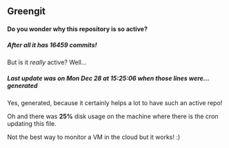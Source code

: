 ## Greengit

#### Do you wonder why this repository is so active?

##### After all it has 16459 commits!

But is it *really* active? Well...

##### Last update was on Mon Dec 28 at 15:25:06 when those lines were... generated

Yes, generated, because it certainly helps a lot to have such an active repo!

Oh and there was **25%** disk usage on the machine
where there is the cron updating this file.

Not the best way to monitor a VM in the cloud but it works! :)
